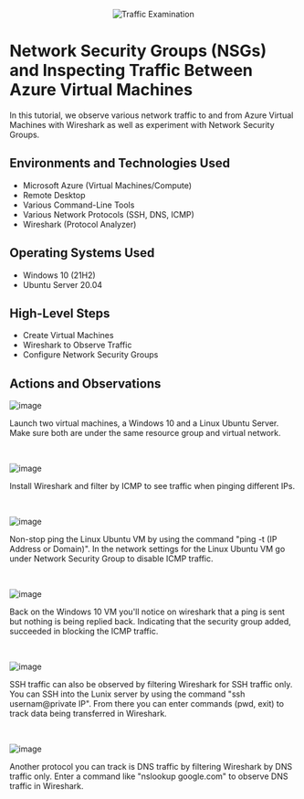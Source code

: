 <p align="center">
<img src="https://i.imgur.com/Ua7udoS.png" alt="Traffic Examination"/>
</p>

<h1>Network Security Groups (NSGs) and Inspecting Traffic Between Azure Virtual Machines</h1>
In this tutorial, we observe various network traffic to and from Azure Virtual Machines with Wireshark as well as experiment with Network Security Groups. <br />



<h2>Environments and Technologies Used</h2>

- Microsoft Azure (Virtual Machines/Compute)
- Remote Desktop
- Various Command-Line Tools
- Various Network Protocols (SSH, DNS, ICMP)
- Wireshark (Protocol Analyzer)

<h2>Operating Systems Used </h2>

- Windows 10 (21H2)
- Ubuntu Server 20.04

<h2>High-Level Steps</h2>

- Create Virtual Machines
- Wireshark to Observe Traffic
- Configure Network Security Groups

<h2>Actions and Observations</h2>

![image](https://github.com/user-attachments/assets/c2b5750d-e106-4731-87f3-e7220532c9f6)

<p>
Launch two virtual machines, a Windows 10 and a Linux Ubuntu Server. Make sure both are under the same resource group and virtual network. 
</p>
<br />

![image](https://github.com/user-attachments/assets/1ec8d4d6-b1de-4e76-a55f-0dc01aa5b738)

<p>
Install Wireshark and filter by ICMP to see traffic when pinging different IPs.
</p>
<br />

![image](https://github.com/user-attachments/assets/5bddc052-5294-4045-be45-97b178d63faa)

<p>
Non-stop ping the Linux Ubuntu VM by using the command "ping -t (IP Address or Domain)". In the network settings for the Linux Ubuntu VM go under Network Security Group to disable ICMP traffic.
</p>
<br />

![image](https://github.com/user-attachments/assets/e4161b96-cad9-454e-a73a-cfd6888d8d7f)

<p>
Back on the Windows 10 VM you'll notice on wireshark that a ping is sent but nothing is being replied back. Indicating that the security group added, succeeded in blocking the ICMP traffic.
</p>
<br />

![image](https://github.com/user-attachments/assets/2a76ab0a-f218-4580-b90e-92639a3451f3)

<p>
SSH traffic can also be observed by filtering Wireshark for SSH traffic only. You can SSH into the Lunix server by using the command "ssh usernam@private IP". From there you can enter commands (pwd, exit) to track data being transferred in Wireshark.
</p>
<br />

![image](https://github.com/user-attachments/assets/2a76ab0a-f218-4580-b90e-92639a3451f3)

<p>
Another protocol you can track is DNS traffic by filtering Wireshark by DNS traffic only. Enter a command like "nslookup google.com" to observe DNS traffic in Wireshark.
</p>
<br />
